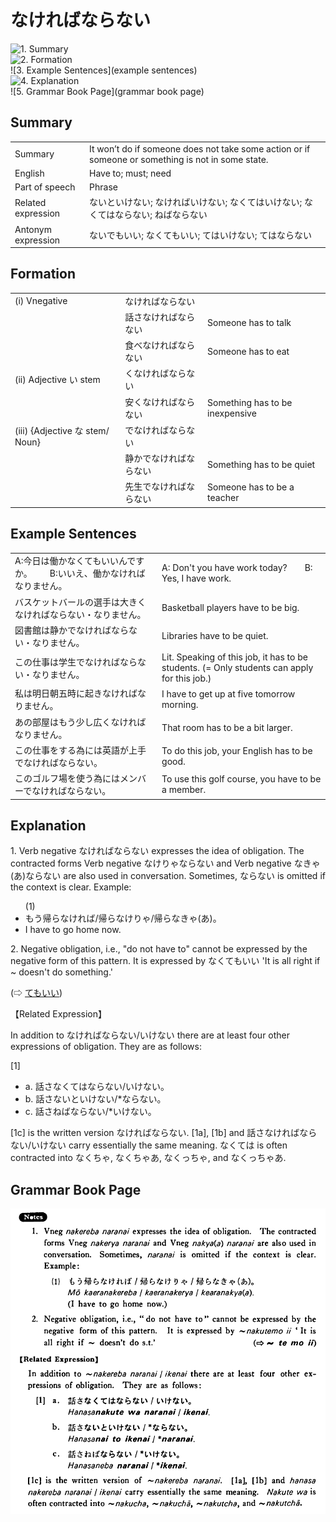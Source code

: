 # なければならない

![1. Summary](summary)<br>
![2. Formation](formation)<br>
![3. Example Sentences](example sentences)<br>
![4. Explanation](explanation)<br>
![5. Grammar Book Page](grammar book page)<br>


## Summary

<table><tr>   <td>Summary</td>   <td>It won’t do if someone does not take some action or if someone or something is not in some state.</td></tr><tr>   <td>English</td>   <td>Have to; must; need</td></tr><tr>   <td>Part of speech</td>   <td>Phrase</td></tr><tr>   <td>Related expression</td>   <td>ないといけない; なければいけない; なくてはいけない; なくてはならない; ねばならない</td></tr><tr>   <td>Antonym expression</td>   <td>ないでもいい; なくてもいい; てはいけない; てはならない</td></tr></table>

## Formation

<table class="table"> <tbody><tr class="tr head"> <td class="td"><span class="numbers">(i)</span> <span> <span class="bold">Vnegative</span></span></td> <td class="td"><span class="concept">なければならない</span> </td> <td class="td"><span>&nbsp;</span></td> </tr> <tr class="tr"> <td class="td"><span>&nbsp;</span></td> <td class="td"><span>話さ<span class="concept">なければならない</span></span> </td> <td class="td"><span>Someone    has to talk</span></td> </tr> <tr class="tr"> <td class="td"><span>&nbsp;</span></td> <td class="td"><span>食べ<span class="concept">なければならない</span></span> </td> <td class="td"><span>Someone    has to eat</span></td> </tr> <tr class="tr head"> <td class="td"><span class="numbers">(ii)</span> <span> <span class="bold">Adjective い stem</span></span></td> <td class="td"><span class="concept">くなければならない</span> </td> <td class="td"><span>&nbsp;</span></td> </tr> <tr class="tr"> <td class="td"><span>&nbsp;</span></td> <td class="td"><span>安<span class="concept">くなければならない</span></span> </td> <td class="td"><span>Something    has to be inexpensive</span></td> </tr> <tr class="tr head"> <td class="td"><span class="numbers">(iii)</span> <span> <span class="bold">{Adjective な stem/   Noun}</span></span></td> <td class="td"><span class="concept">でなければならない</span> </td> <td class="td"><span>&nbsp;</span></td> </tr> <tr class="tr"> <td class="td"><span>&nbsp;</span></td> <td class="td"><span>静か<span class="concept">でなければならない</span></span> </td> <td class="td"><span>Something    has to be quiet</span></td> </tr> <tr class="tr"> <td class="td"><span>&nbsp;</span></td> <td class="td"><span>先生<span class="concept">でなければならない</span></span> </td> <td class="td"><span>Someone    has to be a teacher</span></td> </tr></tbody></table>

## Example Sentences

<table><tr>   <td>A:今日は働かなくてもいいんですか。  B:いいえ、働かなければなりません。</td>   <td>A: Don't you have work today?&emsp;&emsp;B: Yes, I have work.</td></tr><tr>   <td>バスケットバールの選手は大きくなければならない・なりません。</td>   <td>Basketball players have to be big.</td></tr><tr>   <td>図書館は静かでなければならない・なりません。</td>   <td>Libraries have to be quiet.</td></tr><tr>   <td>この仕事は学生でなければならない・なりません。</td>   <td>Lit. Speaking of this job, it has to be students. (= Only students can apply for this job.)</td></tr><tr>   <td>私は明日朝五時に起きなければなりません。</td>   <td>I have to get up at five tomorrow morning.</td></tr><tr>   <td>あの部屋はもう少し広くなければなりません。</td>   <td>That room has to be a bit larger.</td></tr><tr>   <td>この仕事をする為には英語が上手でなければならない。</td>   <td>To do this job, your English has to be good.</td></tr><tr>   <td>このゴルフ場を使う為にはメンバーでなければならない。</td>   <td>To use this golf course, you have to be a member.</td></tr></table>

## Explanation

<p>1. Verb negative <span class="cloze">なければならない</span> expresses the idea of obligation. The contracted forms Verb negative <span class="cloze">なけりゃならない</span> and Verb negative <span class="cloze">なきゃ(あ)ならない</span> are also used in conversation. Sometimes, <span class="cloze">ならない</span> is omitted if the context is clear. Example:</p>  <ul>(1) <li>もう帰ら<span class="cloze">なければ</span>/帰ら<span class="cloze">なけりゃ</span>/帰ら<span class="cloze">なきゃ(あ)</span>。</li> <li>I have to go home now.</li> </ul>  <p>2. Negative obligation, i.e., "do not have to" cannot be expressed by the negative form of this pattern. It is expressed by なくてもいい 'It is all right if ~ doesn't do something.'</p>  <p>(⇨ <a href="#㊦ てもいい">てもいい</a>)</p>  <p>【Related Expression】</p>  <p>In addition to <span class="cloze">なければならない</span>/いけない there are at least four other expressions of obligation. They are as follows:</p>  <p>[1]</p>  <ul> <li>a. 話さなくてはならない/いけない。</li> <div class="divide"></div> <li>b. 話さないといけない/*ならない。</li> <div class="divide"></div> <li>c. 話さねばならない/*いけない。</li> </ul>  <p>[1c] is the written version <span class="cloze">なければならない</span>. [1a], [1b] and 話さ<span class="cloze">なければならない</span>/いけない carry essentially the same meaning. なくては is often contracted into なくちゃ, なくちゃあ, なくっちゃ, and なくっちゃあ.</p>

## Grammar Book Page

![](../img/Basicなければならない.png)

